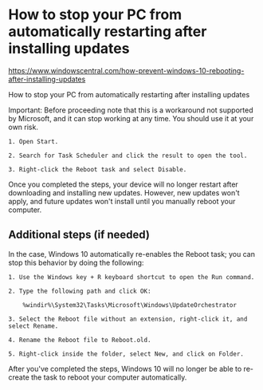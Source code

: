 # How to stop your PC from automatically restarting after installing updates

https://www.windowscentral.com/how-prevent-windows-10-rebooting-after-installing-updates

How to stop your PC from automatically restarting after installing updates

Important: Before proceeding note that this is a workaround not supported by Microsoft, and it can stop working at any time. You should use it at your own risk.

    1. Open Start.
    
    2. Search for Task Scheduler and click the result to open the tool.

    3. Right-click the Reboot task and select Disable.
    
Once you completed the steps, your device will no longer restart after downloading and installing new updates. However, new updates won't apply, and future updates won't install until you manually reboot your computer.

## Additional steps (if needed)

In the case, Windows 10 automatically re-enables the Reboot task; you can stop this behavior by doing the following:

    1. Use the Windows key + R keyboard shortcut to open the Run command.

    2. Type the following path and click OK:

        %windir%\System32\Tasks\Microsoft\Windows\UpdateOrchestrator

    3. Select the Reboot file without an extension, right-click it, and select Rename.

    4. Rename the Reboot file to Reboot.old.

    5. Right-click inside the folder, select New, and click on Folder.

After you've completed the steps, Windows 10 will no longer be able to re-create the task to reboot your computer automatically.
